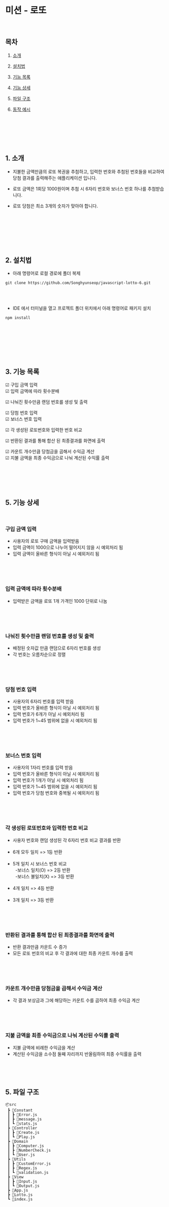 # 미션 - 로또

<br>

## 목차

1. [소개](#1-소개)

2. [설치법](#2-설치법)

3. [기능 목록](#3-기능-목록)

4. [기능 상세](#3-기능-상세)

5. [파일 구조](#4-파일-구조)

6. [동작 예시](#4-동작-방식)

<br><br><br><br><br>

## 1. 소개

- 지불한 금액만큼의 로또 복권을 추첨하고, 입력한 번호와 추첨된 번호들을 비교하여 당첨 결과를 출력해주는 애플리케이션 입니다.

- 로또 금액은 1회당 1000원이며 추첨 시 6자리 번호와 보너스 번호 하나를 추첨받습니다.

- 로또 당첨은 최소 3개의 숫자가 맞아야 합니다.

  <br><br><br><br><br><br>

## 2. 설치법

- 아래 명령어로 로컬 경로에 폴더 복제

```
git clone https://github.com/Songhyunseop/javascript-lotto-6.git
```

<br><br>

- IDE 에서 터미널을 열고 프로젝트 폴더 위치에서 아래 명령어로 패키지 설치

```
npm install
```

<br><br><br><br><br><br>

## 3. 기능 목록

☑ 구입 금액 입력<br>
☑ 입력 금액에 따라 횟수분배<br>

☑ 나눠진 횟수만큼 랜덤 번호를 생성 및 출력<br>

☑ 당첨 번호 입력<br>
☑ 보너스 번호 입력<br>

☑ 각 생성된 로또번호와 입력한 번호 비교<br>

☑ 반환된 결과를 통해 합산 된 최종결과를 화면에 출력<br>

☑ 카운트 개수만큼 당첨금을 곱해서 수익금 계산<br>
☑ 지불 금액을 최종 수익금으로 나눠 계산된 수익률 출력
<br><br><br><br><br><br>

## 5. 기능 상세

<br>

<h3>구입 금액 입력</h3>

- 사용자의 로또 구매 금액을 입력받음
- 입력 금액이 1000으로 나누어 떨어지지 않을 시 예외처리 됨<br>
- 입력 금액이 올바른 형식이 아닐 시 예외처리 됨

<br><br><br>

<h3>입력 금액에 따라 횟수분배</h3>

- 입력받은 금액을 로또 1개 가격인 1000 단위로 나눔

<br><br><br>

<h3>나눠진 횟수만큼 랜덤 번호를 생성 및 출력</h3>

- 배정된 숫자값 만큼 랜덤으로 6자리 번호를 생성
- 각 번호는 오름차순으로 정렬

<br><br><br>

<h3>당첨 번호 입력</h3>

- 사용자의 6자리 번호를 입력 받음<br>
- 입력 번호가 올바른 형식이 아닐 시 예외처리 됨<br>
- 입력 번호가 6개가 아닐 시 예외처리 됨<br>
- 입력 번호가 1~45 범위에 없을 시 예외처리 됨

<br><br><br>

<h3>보너스 번호 입력</h3>

- 사용자의 1자리 번호를 입력 받음<br>
- 입력 번호가 올바른 형식이 아닐 시 예외처리 됨<br>
- 입력 번호가 1개가 아닐 시 예외처리 됨<br>
- 입력 번호가 1~45 범위에 없을 시 예외처리 됨<br>
- 입력 번호가 당첨 번호와 중복될 시 예외처리 됨

<br><br><br>

<h3>각 생성된 로또번호와 입력한 번호 비교</h3>

- 사용자 번호와 랜덤 생성된 각 6자리 번호 비교 결과를 반환<br><br>
- 6개 모두 일치 => 1등 반환<br><br>
- 5개 일치 시 보너스 번호 비교<br>
  &nbsp;&nbsp;-보너스 일치(O) => 2등 반환<br>
  &nbsp;&nbsp;-보너스 불일치(X) => 3등 반환<br><br>
- 4개 일치 => 4등 반환 <br><br>
- 3개 일치 => 3등 반환

<br><br><br>

<h3>반환된 결과를 통해 합산 된 최종결과를 화면에 출력</h3>

- 반환 결과만큼 카운트 수 증가
- 모든 로또 번호의 비교 후 각 결과에 대한 최종 카운트 개수를 출력

<br><br><br>

<h3>카운트 개수만큼 당첨금을 곱해서 수익금 계산</h3>

- 각 결과 보상금과 그에 해당하는 카운트 수를 곱하여 최종 수익금 계산

<br><br><br>

<h3>지불 금액을 최종 수익금으로 나눠 계산된 수익률 출력</h3>

- 지불 금액에 비례한 수익금을 계산
- 계산된 수익금을 소수점 둘째 자리까지 반올림하여 최종 수익률을 출력

<br><br><br>

## 5. 파일 구조

```
📦src
 ┣ 📂Constant
 ┃ ┣ 📜Error.js
 ┃ ┣ 📜message.js
 ┃ ┗ 📜stats.js
 ┣ 📂Controller
 ┃ ┣ 📜Create.js
 ┃ ┗ 📜Play.js
 ┣ 📂Domain
 ┃ ┣ 📜Computer.js
 ┃ ┣ 📜NumberCheck.js
 ┃ ┗ 📜User.js
 ┣ 📂Utils
 ┃ ┣ 📜CustomError.js
 ┃ ┣ 📜Regex.js
 ┃ ┗ 📜validation.js
 ┣ 📂View
 ┃ ┣ 📜Input.js
 ┃ ┗ 📜Output.js
 ┣ 📜App.js
 ┣ 📜Lotto.js
 ┗ 📜index.js
```

<br><br><br><br><br><br>

## 6. 동작 예시

- 애플리케이션 실행<br>

![1  실행](https://github.com/woowacourse-precourse/javascript-lotto-6/assets/124991681/ff8818e1-d01f-420f-a889-0eb65a64ba09)

<br><br><br><br><br><br>

- 구입 금액 입력<br>

![금액입력](https://github.com/woowacourse-precourse/javascript-lotto-6/assets/124991681/29cc0690-ffbe-4984-a1cd-6b48acc0257e)

<br><br><br><br><br><br>

- 당첨 번호 입력 및 결과출력<br>

![결과출력](https://github.com/woowacourse-precourse/javascript-lotto-6/assets/124991681/26164413-bec8-4f6f-8d47-23a7550016be)

<br><br><br><br><br><br>

- 예외(1) - 잘못된 형식의 금액 입력<br>

![잘못된 금액](https://github.com/woowacourse-precourse/javascript-lotto-6/assets/124991681/32d95b69-b892-4de9-8d7d-c741176a267c)

<br><br><br><br><br><br>

- 예외(2) - 잘못된 형식의 번호 입력<br>

![숫자범위 값 입력](https://github.com/woowacourse-precourse/javascript-lotto-6/assets/124991681/e3433a29-0834-423a-b753-c85c2f62790a)
